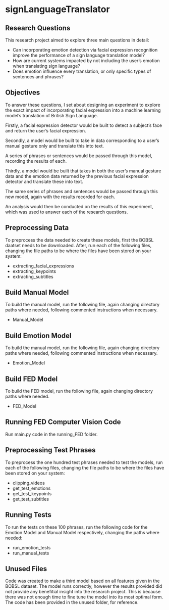 # signLanguageTranslator

## Research Questions 
This research project aimed to explore three main questions in detail: 
*	Can incorporating emotion detection via facial expression recognition improve the performance of a sign language translation model? 
*	How are current systems impacted by not including the user’s emotion when translating sign language?
*	Does emotion influence every translation, or only specific types of sentences and phrases?

## Objectives
To answer these questions, I set about designing an experiment to explore the exact impact of incorporating facial expression into a machine learning model’s translation of British Sign Language. 

Firstly, a facial expression detector would be built to detect a subject’s face and return the user’s facial expression. 

Secondly, a model would be built to take in data corresponding to a user’s manual gesture only and translate this into text.

A series of phrases or sentences would be passed through this model, recording the results of each.

Thirdly, a model would be built that takes in both the user’s manual gesture data and the emotion data returned by the previous facial expression detector and translate these into text.

The same series of phrases and sentences would be passed through this new model, again with the results recorded for each.

An analysis would then be conducted on the results of this experiment, which was used to answer each of the research questions.

## Preprocessing Data
To preprocess the data needed to create these models, first the BOBSL daatset needs to be downloaded. After, run each of the following files, changing the file paths to be where the files have been stored on your system:
* extracting_facial_expressions
* extracting_keypoints
* extracting_subtitles

## Build Manual Model
To build the manual model, run the following file, again changing directory paths where needed, following commented instructions when necessary.
* Manual_Model

## Build Emotion Model
To build the manual model, run the following file, again changing directory paths where needed, following commented instructions when necessary.
* Emotion_Model

## Build FED Model
To build the FED model, run the following file, again changing directory paths where needed.
* FED_Model

## Running FED Computer Vision Code
Run main.py code in the running_FED folder.

## Preprocessing Test Phrases
To preprocess the one hundred test phrases needed to test the models,  run each of the following files, changing the file paths to be where the files have been stored on your system:
* clipping_videos
* get_test_emotions
* get_test_keypoints
* get_test_subtitles

## Running Tests
To run the tests on these 100 phrases, run the following code for the Emotion Model and Manual Model respectively, changing the paths where needed:
* run_emotion_tests
* run_manual_tests

## Unused Files
Code was created to make a third model based on all features given in the BOBSL dataset. The model runs correctly, however the results provided did not provide any benefitial insight into the research project. This is because there was not enough time to fine tune the model into its most optimal form. The code has been provided in the unused folder, for reference. 
